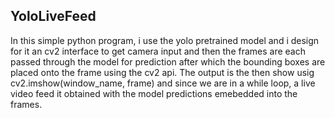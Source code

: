 ## YoloLiveFeed
In this simple python program, i use the yolo pretrained model and i design for it an cv2 interface to get camera input and then the frames are each passed through the model for prediction after which the bounding boxes are placed onto the frame using the cv2 api.
The output is the then show usig cv2.imshow(window_name, frame) and since we are in a while loop, a live video feed it obtained with the model predictions emebedded into the frames.
